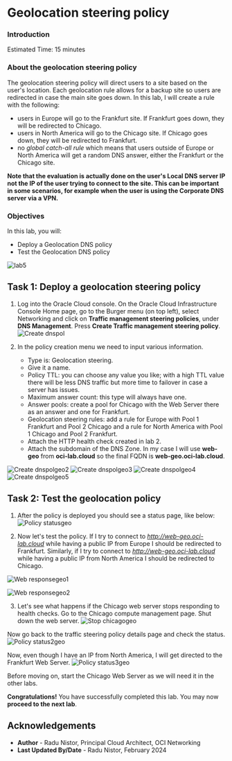 # Geolocation steering policy

### Introduction

Estimated Time: 15 minutes

### About the geolocation steering policy

The geolocation steering policy will direct users to a site based on the user's location. Each geolocation rule allows for a backup site so users are redirected in case the main site goes down. In this lab, I will create a rule with the following:
* users in Europe will go to the Frankfurt site. If Frankfurt goes down, they will be redirected to Chicago.
* users in North America will go to the Chicago site. If Chicago goes down, they will be redirected to Frankfurt.
* no *global catch-all rule* which means that users outside of Europe or North America will get a random DNS answer, either the Frankfurt or the Chicago site.

**Note that the evaluation is actually done on the user's Local DNS server IP not the IP of the user trying to connect to the site. This can be important in some scenarios, for example when the user is using the Corporate DNS server via a VPN.**

### Objectives

In this lab, you will:

* Deploy a Geolocation DNS policy
* Test the Geolocation DNS policy

![lab5](images/lab5.png)

## Task 1: Deploy a geolocation steering policy

1. Log into the Oracle Cloud console. On the Oracle Cloud Infrastructure Console Home page, go to the Burger menu (on top left), select Networking and click on **Traffic management steering policies**, under **DNS Management**. Press **Create Traffic management steering policy**. 
  ![Create dnspol](images/dnspol.png)
 
2. In the policy creation menu we need to input various information.

    * Type is: Geolocation steering.
    * Give it a name.
    * Policy TTL: you can choose any value you like; with a high TTL value there will be less DNS traffic but more time to failover in case a server has issues.
    * Maximum answer count: this type will always have one.
    * Answer pools: create a pool for Chicago with the Web Server there as an answer and one for Frankfurt.
    * Geolocation steering rules: add a rule for Europe with Pool 1 Frankfurt and Pool 2 Chicago and a rule for North America with Pool 1 Chicago and Pool 2 Frankfurt. 
    * Attach the HTTP health check created in lab 2.
    * Attach the subdomain of the DNS Zone. In my case I will use **web-geo** from **oci-lab.cloud** so the final FQDN is **web-geo.oci-lab.cloud**.
    
  ![Create dnspolgeo2](images/dnspolgeo2.png)
  ![Create dnspolgeo3](images/dnspolgeo3.png)
  ![Create dnspolgeo4](images/dnspolgeo4.png)
  ![Create dnspolgeo5](images/dnspolgeo5.png)
  
## Task 2: Test the geolocation policy

1. After the policy is deployed you should see a status page, like below:
  ![Policy statusgeo](images/policystatusgeo.png)

2. Now let's test the policy. If I try to connect to *http://web-geo.oci-lab.cloud* while having a public IP from Europe I should be redirected to Frankfurt. Similarly, if I try to connect to *http://web-geo.oci-lab.cloud* while having a public IP from North America I should be redirected to Chicago.

  ![Web responsegeo1](images/webresponsegeo1.png)

  ![Web responsegeo2](images/webresponsegeo2.png)
  
3. Let's see what happens if the Chicago web server stops responding to health checks. Go to the Chicago compute management page. Shut down the web server.
  ![Stop chicagogeo](images/stopchicgeo.png)

  Now go back to the traffic steering policy details page and check the status. 
  ![Policy status2geo](images/policystatus2geo.png)

  Now, even though I have an IP from North America, I will get directed to the Frankfurt Web Server. 
  ![Policy status3geo](images/policystatus3geo.png)

  Before moving on, start the Chicago Web Server as we will need it in the other labs.

**Congratulations!** You have successfully completed this lab. You may now **proceed to the next lab**.

## Acknowledgements

* **Author** - Radu Nistor, Principal Cloud Architect, OCI Networking
* **Last Updated By/Date** - Radu Nistor, February 2024